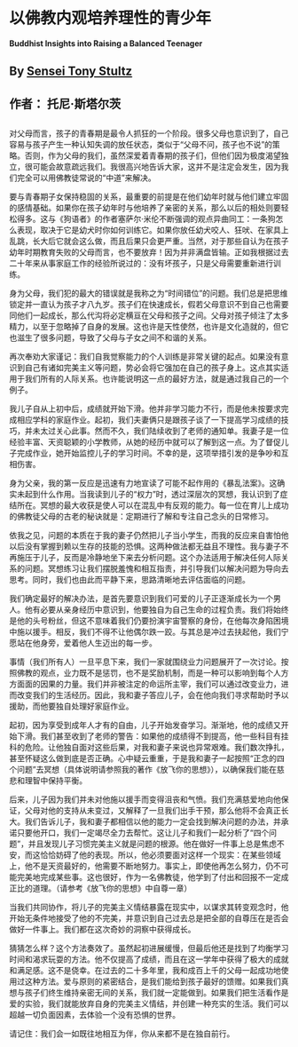 # 以佛教内观培养理性的青少年

**Buddhist Insights into Raising a Balanced Teenager**

## By [Sensei Tony Stultz](http://www.incultureparent.com/author/sensei-tony-stultz/)

## 作者： 托尼·斯塔尔茨

## 

对父母而言，孩子的青春期是最令人抓狂的一个阶段。很多父母也意识到了，自己容易与孩子产生一种认知失调的放任状态，类似于“父母不问，孩子也不说”的策略。否则，作为父母的我们，虽然深爱着青春期的孩子们，但他们因为极度渴望独立，很可能会故意疏远我们。我很高兴地告诉大家，这并不是注定会发生，因为我们完全可以用佛教徒常说的“中道”来解决。

要与青春期子女保持稳固的关系，最重要的前提是在他们幼年时就与他们建立牢固的感情基础。如果你在孩子幼年时与他培养了亲密的关系，那么以后的相处则要轻松得多。这与《狗语者》的作者塞萨尔·米伦不断强调的观点异曲同工：一条狗怎么表现，取决于它是幼犬时你如何训练它。如果你放任幼犬咬人、狂吠、在家具上乱跳，长大后它就会这么做，而且后果只会更严重。当然，对于那些自认为在孩子幼年时期教育失败的父母而言，也不要放弃！因为并非满盘皆输。正如我根据过去二十年来从事家庭工作的经验所说过的：没有坏孩子，只是父母需要重新进行训练。

身为父母，我们犯的最大的错误就是我称之为“时间错位”的问题。我们总是把思维锁定并一直认为孩子才八九岁。孩子们在快速成长，假若父母意识不到自己也需要同他们一起成长，那么代沟将必定横亘在父母和孩子之间。父母对孩子倾注了太多精力，以至于忽略掉了自身的发展。这也许是天性使然，也许是文化造就的，但它也滋生了很多问题，导致了父母与子女之间不和谐的关系。

再次奉劝大家谨记：我们自我觉察能力的个人训练是非常关键的起点。如果没有意识到自己有诸如完美主义等问题，势必会将它强加在自己的孩子身上。这点其实适用于我们所有的人际关系。也许能说明这一点的最好方法，就是通过我自己的一个例子。

我儿子自从上初中后，成绩就开始下滑。他并非学习能力不行，而是他未按要求完成相应学科的家庭作业。起初，我们夫妻俩只是跟孩子谈了一下提高学习成绩的技巧，并未太过关心此事。然而不久，我们陆续收到了老师的通知单。我妻子是一位经验丰富、天资聪颖的小学教师，从她的经历中就可以了解到这一点。为了督促儿子完成作业，她开始监控儿子的学习时间。不幸的是，这项举措引发的是争吵和互相伤害。

身为父亲，我的第一反应是迅速有力地宣读了可能不起作用的《暴乱法案》。这确实未起到什么作用。当我读到儿子的“权力”时，透过深层次的冥想，我认识到了症结所在。冥想的最大收获是使人可以在混乱中有反观的能力。每一位在育儿上成功的佛教徒父母的古老的秘诀就是：定期进行了解和专注自己念头的日常修习。

依我之见，问题的本质在于我的妻子仍然把儿子当小学生，而我的反应来自害怕他以后没有掌握到赖以生存的技能的恐惧。这两种做法都无益且不理性。我与妻子不再施压于儿子，反而是冷静地坐下来去分析问题。这个办法适用于解决任何人际关系的问题。冥想练习让我们摆脱羞愧和相互指责，并引导我们以解决问题为导向去思考。同时，我们也由此而平静下来，思路清晰地去评估面临的问题。

我们确定最好的解决办法，是首先要意识到我们可爱的儿子正逐渐成长为一个男人。他有必要从亲身经历中意识到，他要独自为自己生命的过程负责。我们将始终是他的头号粉丝，但这不意味着我们仍要扮演宇宙警察的身份，在他每次身陷困境中施以援手。相反，我们不得不让他偶尔跌一跤。与其总是冲过去扶起他，我们宁愿站在他身旁，爱着他人生迈出的每一步。

事情（我们所有人）一旦平息下来，我们一家就围绕业力问题展开了一次讨论。按照佛教的观点，业力既不是惩罚，也不是奖励机制，而是一种可以影响到每个人方方面面的因果的力量。我们并非被注定的命运所主宰，我们可以通过改变业力，进而改变我们的生活经历。因此，我和妻子答应儿子，会在他向我们寻求帮助时予以援助，而他要独自处理好家庭作业。

起初，因为享受到成年人才有的自由，儿子开始发奋学习。渐渐地，他的成绩又开始下滑。我们甚至收到了老师的警告：如果他的成绩得不到提高，他一些科目有挂科的危险。让他独自面对这些后果，对我和妻子来说也异常艰难。我们数次挣扎，甚至怀疑这么做到底是否正确。心中疑云重重，于是我和妻子一起按照“正念的四个问题”去冥想（具体说明请参照我的著作《放飞你的思想》），以确保我们能在慈悲和理智中保持平衡。

后来，儿子因为我们并未对他施以援手而变得沮丧和气愤。我们充满慈爱地向他保证，父母对他的支持从未变过，又解释了一旦我们出手干预，那么他将不会真正长大。我们告诉儿子，我和妻子都相信以他的能力一定会找到解决问题的办法，并承诺只要他开口，我们一定竭尽全力去帮忙。这让儿子和我们一起分析了“四个问题”，并且发现儿子习惯完美主义就是问题的根源。他在做好一件事上总是焦虑不安，而这恰恰妨碍了他的表现。所以，他必须要面对这样一个现实：在某些领域上，他不是天资最好的，他需要不断地努力。事实上，即使他再怎么努力，仍不可能完美地完成某些事。这也很好，作为一名佛教徒，他学到了付出和回报不一定成正比的道理。（请参考《放飞你的思想》中自尊一章）

当我们共同协作，将儿子的完美主义情结暴露在现实中，以谋求其转变观念时，他开始无条件地接受了他的不完美，并意识到自己过去总是把全部的自尊压在是否会做好一件事上。我们都在这次奇妙的洞察中获得成长。

猜猜怎么样？这个方法奏效了。虽然起初进展缓慢，但最后他还是找到了均衡学习时间和渴求玩耍的方法。他不仅提高了成绩，而且在这一学年中获得了极大的成就和满足感。这不是侥幸。在过去的二十多年里，我和成百上千的父母一起成功地使用过这种方法。爱与原则的紧密结合，是我们能给到孩子最好的馈赠。如果我们真想与孩子们终生维持亲密无间的关系，我们就一定能做到。如果我们把生活看作是爱的实验，我们就能放弃自身的完美主义情结，并创建一种充实的生活。我们可以超越一切负面因素，去体验一个没有恐惧的世界。

请记住：我们会一如既往地相互为伴，你从来都不是在独自前行。


